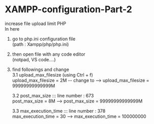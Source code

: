 # XAMPP-configuration-Part-2
increase file upload limit PHP
<br>
In here 
  1. go to php.ini configuration file <br>
    (path : Xampp/php/php.ini)
  2. then open file with any code editor <br>
    (notpad, VS code....)
  3. find followings and change<br>
      3.1 upload_max_filesize (using Ctrl + f)<br>
          upload_max_filesize = 2M -- change to --> upload_max_filesize = 99999999999999M

      3.2 post_max_size ::: line number : 673 <br>
          post_max_size = 8M --> post_max_size = 99999999999999M

      3.3 max_execution_time ::: line number : 378 <br>
          max_execution_time = 30 --> max_execution_time = 100000000
